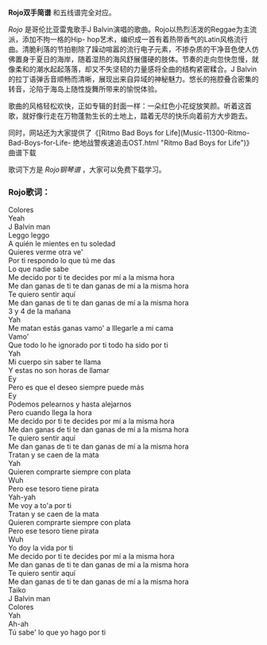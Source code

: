 

**Rojo双手简谱** 和五线谱完全对应。

_Rojo_ 是哥伦比亚雷鬼歌手J Balvin演唱的歌曲。Rojo以热烈活泼的Reggae为主流派，添加不拘一格的Hip-
hop艺术，编织成一首有着热带香气的Latin风格流行曲。清脆利落的节拍剔除了躁动喧嚣的流行电子元素，不掺杂质的干净音色使人仿佛置身于夏日的海岸，随着湿热的海风舒展僵硬的肢体。节奏的走向忽快忽慢，就像柔和的潮水起起落落，却又不失坚韧的力量感将全曲的结构紧密糅合。J
Balvin的拉丁语弹舌音顺畅而清晰，展现出来自异域的神秘魅力。悠长的拖腔叠合密集的转音，沦陷于海岛上随性旋舞所带来的愉悦体验。

歌曲的风格轻松欢快，正如专辑的封面一样：一朵红色小花绽放笑颜。听着这首歌，就好像行走在万物蓬勃生长的土地上，踏着无尽的快乐向着前方大步跑去。

同时，网站还为大家提供了《[Ritmo Bad Boys for Life](Music-11300-Ritmo-Bad-Boys-for-Life-
绝地战警疾速追击OST.html "Ritmo Bad Boys for Life")》曲谱下载

歌词下方是 _Rojo钢琴谱_ ，大家可以免费下载学习。

### Rojo歌词：

Colores  
Yeah  
J Balvin man  
Leggo leggo  
A quién le mientes en tu soledad  
Quieres verme otra ve'  
Por ti respondo lo que tú me das  
Lo que nadie sabe  
Me decido por ti te decides por mí a la misma hora  
Me dan ganas de ti te dan ganas de mí a la misma hora  
Te quiero sentir aquí  
Me dan ganas de ti te dan ganas de mí a la misma hora  
3 y 4 de la mañana  
Yah  
Me matan estás ganas vamo' a lllegarle a mi cama  
Vamo'  
Que todo lo he ignorado por ti todo ha sido por ti  
Yah  
Mi cuerpo sin saber te llama  
Y estas no son horas de llamar  
Ey  
Pero es que el deseo siempre puede más  
Ey  
Podemos pelearnos y hasta alejarnos  
Pero cuando llega la hora  
Me decido por ti te decides por mí a la misma hora  
Me dan ganas de ti te dan ganas de mí a la misma hora  
Te quiero sentir aquí  
Me dan ganas de ti te dan ganas de mí a la misma hora  
Tratan y se caen de la mata  
Yah  
Quieren comprarte siempre con plata  
Wuh  
Pero ese tesoro tiene pirata  
Yah-yah  
Me voy a to'a por ti  
Tratan y se caen de la mata  
Quieren comprarte siempre con plata  
Pero ese tesoro tiene pirata  
Wuh  
Yo doy la vida por ti  
Me decido por ti te decides por mí a la misma hora  
Me dan ganas de ti te dan ganas de mí a la misma hora  
Te quiero sentir aquí  
Me dan ganas de ti te dan ganas de mí a la misma hora  
Taiko  
J Balvin man  
Colores  
Yah  
Ah-ah  
Tú sabe' lo que yo hago por ti

